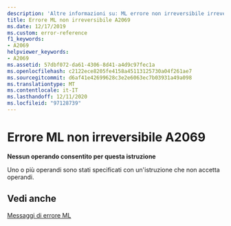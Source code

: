 ```yaml
---
description: 'Altre informazioni su: ML errore non irreversibile irreversibile A2069'
title: Errore ML non irreversibile A2069
ms.date: 12/17/2019
ms.custom: error-reference
f1_keywords:
- A2069
helpviewer_keywords:
- A2069
ms.assetid: 57dbf072-da61-4306-8d41-a4d9c97fec1a
ms.openlocfilehash: c2122ece8205fe4158a45113125730a04f261ae7
ms.sourcegitcommit: d6af41e42699628c3e2e6063ec7b03931a49a098
ms.translationtype: MT
ms.contentlocale: it-IT
ms.lasthandoff: 12/11/2020
ms.locfileid: "97128739"
---
```

# <a name="ml-nonfatal-error-a2069"></a>Errore ML non irreversibile A2069

**Nessun operando consentito per questa istruzione**

Uno o più operandi sono stati specificati con un'istruzione che non accetta operandi.

## <a name="see-also"></a>Vedi anche

[Messaggi di errore ML](ml-error-messages.md)
